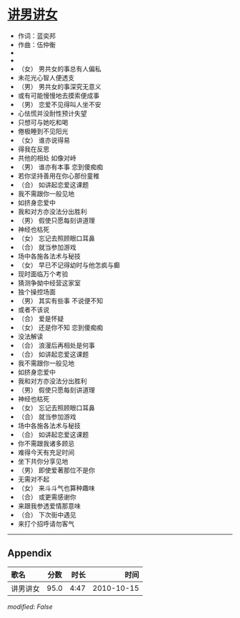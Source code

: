 # [讲男讲女](https://music.163.com/song?id=64374)

* 作词：蓝奕邦
* 作曲：伍仲衡
*
*
* （女） 男共女的事总有人偏私
* 未花光心智人便透支
* （男） 男共女的事深究无意义
* 或有可能慢慢地去摸索便成事
* （男） 恋爱不见得叫人坐不安
* 心怯慌并没耐性预计失望
* 只想可与她吃和喝
* 倦极睡到不见阳光
* （女） 谁亦说得易
* 得我在反思
* 共他的相处 如像对峙
* （男） 谁亦有本事 恋到傻痴痴
* 若你坚持善用在你心那份童稚
* （合） 如讲起恋爱这课题
* 我不需跟你一般见地
* 如挤身恋爱中
* 我和对方亦没法分出胜利
* （男） 假使只愿每刻讲道理
* 神经也枯死
* （女） 忘记去照顾眼口耳鼻
* （合） 就当参加游戏
* 场中各施各法术与秘技
* （女） 早已不记得幼时与他怎疯与癫
* 现时面临万个考验
* 猜测争拗中经营这家室
* 独个操控场面
* （男） 其实有些事 不说便不知
* 或者不该说
* （合） 爱是怀疑
* （女） 还是你不知 恋到傻痴痴
* 没法解读
* （合） 浪漫后再相处是何事
* （合） 如讲起恋爱这课题
* 我不需跟你一般见地
* 如挤身恋爱中
* 我和对方亦没法分出胜利
* （男） 假使只愿每刻讲道理
* 神经也枯死
* （女） 忘记去照顾眼口耳鼻
* （合） 就当参加游戏
* 场中各施各法术与秘技
* （合） 如讲起恋爱这课题
* 你不需跟我诸多顾忌
* 难得今天有充足时间
* 坐下共你分享见地
* （男） 即使爱著那位不是你
* 无需对不起
* （女） 来斗斗气也算种趣味
* （合） 或更需感谢你
* 来跟我参透爱情那意味
* （合） 下次街中遇见
* 来打个招呼请勿客气


---

## Appendix

|歌名|分数|时长|时间|
|:---|:---:|---:|---:|
|讲男讲女|95.0|4:47|2010-10-15

*modified: False*